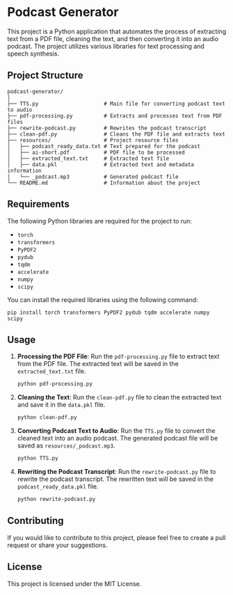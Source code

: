# Podcast Generator

This project is a Python application that automates the process of extracting text from a PDF file, cleaning the text, and then converting it into an audio podcast. The project utilizes various libraries for text processing and speech synthesis.

## Project Structure

```
podcast-generator/
│
├── TTS.py                     # Main file for converting podcast text to audio
├── pdf-processing.py          # Extracts and processes text from PDF files
├── rewrite-podcast.py         # Rewrites the podcast transcript
├── clean-pdf.py               # Cleans the PDF file and extracts text
├── resources/                 # Project resource files
│   ├── podcast_ready_data.txt # Text prepared for the podcast
│   ├── ai-short.pdf           # PDF file to be processed
│   ├── extracted_text.txt     # Extracted text file
│   ├── data.pkl               # Extracted text and metadata information
│   └── _podcast.mp3           # Generated podcast file
└── README.md                  # Information about the project
```

## Requirements

The following Python libraries are required for the project to run:

- `torch`
- `transformers`
- `PyPDF2`
- `pydub`
- `tqdm`
- `accelerate`
- `numpy`
- `scipy`

You can install the required libraries using the following command:

```
pip install torch transformers PyPDF2 pydub tqdm accelerate numpy scipy
```

## Usage

1. **Processing the PDF File**: Run the `pdf-processing.py` file to extract text from the PDF file. The extracted text will be saved in the `extracted_text.txt` file.

   ```bash
   python pdf-processing.py
   ```

2. **Cleaning the Text**: Run the `clean-pdf.py` file to clean the extracted text and save it in the `data.pkl` file.

   ```bash
   python clean-pdf.py
   ```

3. **Converting Podcast Text to Audio**: Run the `TTS.py` file to convert the cleaned text into an audio podcast. The generated podcast file will be saved as `resources/_podcast.mp3`.

   ```bash
   python TTS.py
   ```

4. **Rewriting the Podcast Transcript**: Run the `rewrite-podcast.py` file to rewrite the podcast transcript. The rewritten text will be saved in the `podcast_ready_data.pkl` file.

   ```bash
   python rewrite-podcast.py
   ```

## Contributing

If you would like to contribute to this project, please feel free to create a pull request or share your suggestions.

## License

This project is licensed under the MIT License.
